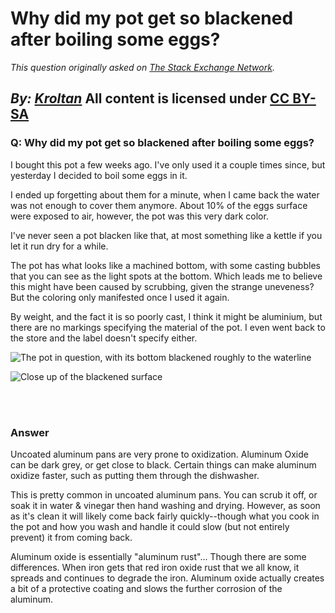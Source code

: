 # Why did my pot get so blackened after boiling some eggs?

_This question originally asked on [The Stack Exchange Network](https://cooking.stackexchange.com/q/116547)._

_By: [Kroltan](https://cooking.stackexchange.com/u/54745)_
All content is licensed under [CC BY-SA](https://creativecommons.org/licenses/by-sa/4.0/)
<br>
--------------------------------------------
### Q: Why did my pot get so blackened after boiling some eggs?
<p>I bought this pot a few weeks ago. I've only used it a couple times since, but yesterday I decided to boil some eggs in it.</p>
<p>I ended up forgetting about them for a minute, when I came back the water was not enough to cover them anymore. About 10% of the eggs surface were exposed to air, however, the pot was this very dark color.</p>
<p>I've never seen a pot blacken like that, at most something like a kettle if you let it run dry for a while.</p>
<p>The pot has what looks like a machined bottom, with some casting bubbles that you can see as the light spots at the bottom. Which leads me to believe this might have been caused by scrubbing, given the strange uneveness? But the coloring only manifested once I used it again.</p>
<p>By weight, and the fact it is so poorly cast, I think it might be aluminium, but there are no markings specifying the material of the pot. I even went back to the store and the label doesn't specify either.</p>
<p><img src="https://i.sstatic.net/NQO5S.jpg" alt="The pot in question, with its bottom blackened roughly to the waterline" /></p>
<p><img src="https://i.sstatic.net/pG6tZ.jpg" alt="Close up of the blackened surface" /></p>

<br><br>
### Answer 
<p>Uncoated aluminum pans are very prone to oxidization. Aluminum Oxide can be dark grey, or get close to black. Certain things can make aluminum oxidize faster, such as putting them through the dishwasher.</p>
<p>This is pretty common in uncoated aluminum pans. You can scrub it off, or soak it in water &amp; vinegar then hand washing and drying. However, as soon as it's clean it will likely come back fairly quickly--though what you cook in the pot and how you wash and handle it could slow (but not entirely prevent) it from coming back.</p>
<p>Aluminum oxide is essentially &quot;aluminum rust&quot;... Though there are some differences. When iron gets that red iron oxide rust that we all know, it spreads and continues to degrade the iron. Aluminum oxide actually creates a bit of a protective coating and slows the further corrosion of the aluminum.</p>

